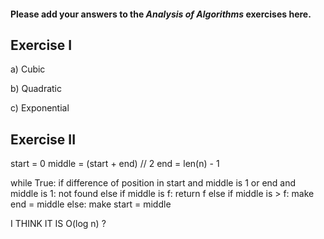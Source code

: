 #### Please add your answers to the ***Analysis of  Algorithms*** exercises here.

## Exercise I

a) Cubic


b) Quadratic


c) Exponential

## Exercise II

start = 0
middle = (start + end) // 2
end = len(n) - 1

while True:
  if difference of position in start and middle is 1 or end and middle is 1:
    not found
  else if middle is f:
    return f
  else if middle is > f:
    make end = middle
  else:
    make start = middle


I THINK IT IS O(log n) ?

